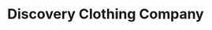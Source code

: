 ---
title: "Discovery Clothing Company"
url: /naperville/discovery-clothing-company/
shop: clothes
---